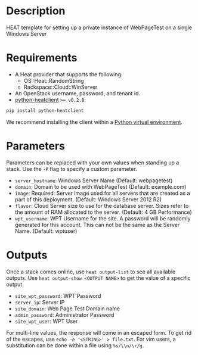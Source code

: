 Description
===========

HEAT template for setting up a private instance of WebPageTest on a single Windows
Server


Requirements
============
* A Heat provider that supports the following:
  * OS::Heat::RandomString
  * Rackspace::Cloud::WinServer
* An OpenStack username, password, and tenant id.
* [python-heatclient](https://github.com/openstack/python-heatclient)
`>= v0.2.8`:

```bash
pip install python-heatclient
```

We recommend installing the client within a [Python virtual
environment](http://www.virtualenv.org/).

Parameters
==========
Parameters can be replaced with your own values when standing up a stack. Use
the `-P` flag to specify a custom parameter.

* `server_hostname`: Windows Server Name (Default: webpagetest)
* `domain`: Domain to be used with WebPageTest (Default: example.com)
* `image`: Required: Server image used for all servers that are created as a part of
this deployment.
 (Default: Windows Server 2012 R2)
* `flavor`: Cloud Server size to use for the database server. Sizes refer to the
amount of RAM allocated to the server.
 (Default: 4 GB Performance)
* `wpt_username`: WPT Username for the site. A password will be randomly generated for this
account. This can not be the same as the Server Name.
 (Default: wptuser)

Outputs
=======
Once a stack comes online, use `heat output-list` to see all available outputs.
Use `heat output-show <OUTPUT NAME>` to get the value of a specific output.

* `site_wpt_password`: WPT Password 
* `server_ip`: Server IP 
* `site_domain`: Web Page Test Domain name 
* `admin_password`: Administrator Password 
* `site_wpt_user`: WPT User 

For multi-line values, the response will come in an escaped form. To get rid of
the escapes, use `echo -e '<STRING>' > file.txt`. For vim users, a substitution
can be done within a file using `%s/\\n/\r/g`.
